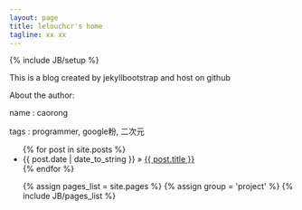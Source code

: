 ```yaml
---
layout: page
title: lelouchcr's home
tagline: xx xx
---
```

{% include JB/setup %}
  
This is a blog created by jekyllbootstrap and host on github  
        
About the author:   

name : caorong    

tags : programmer, google粉, 二次元

<ul class="posts">
  {% for post in site.posts %}
    <li><span>{{ post.date | date_to_string }}</span> &raquo; <a href="{{ BASE_PATH }}{{ post.url }}">{{ post.title }}</a></li>
  {% endfor %}
</ul>

<ul>
  {% assign pages_list = site.pages %}
  {% assign group = 'project' %}
  {% include JB/pages_list %}
</ul>
